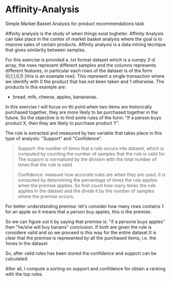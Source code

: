 # Affinity-Analysis 
Simple Market Basket Analysis for product recommendations task

Affinity analysis is the study of when things exist togheter. Affinity Analysis can take place in the contex of market basket analysis where the goal is to improve sales of certain products.
Affinity analysis is a data mining tecnique that gives similarity between samples.

For this exercise is provided a .txt format dataset which is a numpy 2-d array, the rows represent different samples and the columns represents different features, in particular each rows of the dataset is of the form (0,1,1,0,1) [this is an example row]. This represent a single transaction where we identify with 0 the product that has not been taken and 1 otherwise. The products in this example are:

- bread, milk, cheese, apples, banananas.

In this exercise I will focus on thi point:when two items are historically purchased together, they are more likely to be purchased together in the future. So the objective is to find simle rules of the form: "If a person buys product X, then they are likely to purchase product Y".

The rule is extracted and measured by two variable that takes place in this type of analysis: "Support" and "Confidence". 

> Support: the number of times that a rule occurs into dataset, which is computed by counting the number of samples that the rule is valid for. The support is normalized by the division with the total number of times that the rule is valid

> Confidence: measure how accurate rules are when they are used. It is computed by determining the percentage of times the rule applies when the premise applies. So first count how many times the rule applies in the dataset and the divide it by the number of samples where the premise occurs.

For better understanding premise: let's consider how many rows contains 1 for an apple so it means that a person buy apples, this is the premise.

So we can figure out it by saying that premise is: "if a persone buys apples" then "he/she will buy banans" conclusion. If both are given the rule is considere valid and so we proceed is this way for the entire dataset.It is clear that the premise is represented by all the purchased items, i.e. the 1ones in the dataset.

So, after valid rules  has been stored the confidence and support can be calculated. 

After all, I compute a sorting on support and confidence for obtain a ranking with the top rules.
